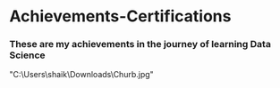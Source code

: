 # Achievements-Certifications

### These are my achievements in the journey of learning Data Science

"C:\Users\shaik\Downloads\Churb.jpg"
